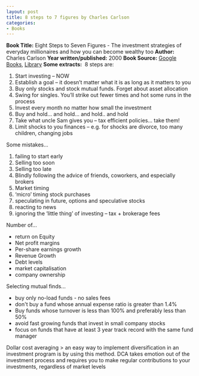 ```yaml
---
layout: post
title: 8 steps to 7 figures by Charles Carlson
categories:
- Books
---
```


**Book Title:** Eight Steps to Seven Figures - The investment strategies of everyday millionaires and how you can become wealthy too **Author:** Charles Carlson **Year written/published:** 2000 **Book Source:** [Google Books](http://books.google.com/books?id=lEMLAAAACAAJ&dq=eight+steps+to+seven+figures), [Library](http://vistaweb.nlb.gov.sg/cgi-bin/cw_cgi?fullRecord+13647+3002+9679972+2+15) **Some extracts:**  8 steps are:
1. Start investing – NOW
2. Establish a goal – it doesn’t matter what it is as long as it matters to you
3. Buy only stocks and stock mutual funds. Forget about asset allocation
4. Swing for singles. You’ll strike out fewer times and hot some runs in the process
5. Invest every month no matter how small the investment
6. Buy and hold… and hold… and hold.. and hold
7. Take what uncle Sam gives you – tax efficient policies… take them!
8. Limit shocks to you finances – e.g. for shocks are divorce, too many children, changing jobs

Some mistakes…
1. failing to start early
2. Selling too soon
3. Selling too late
4. Blindly following the advice of friends, coworkers, and especially brokers
5. Market timing
6. ‘micro’ timing stock purchases
7. speculating in future, options and speculative stocks
8. reacting to news
9. ignoring the ‘little thing’ of investing – tax + brokerage fees

Number of...
- return on Equity
- Net profit margins
- Per-share earnings growth
- Revenue Growth
- Debt levels
- market capitalisation
- company ownership

Selecting mutual finds...
- buy only no-load funds - no sales fees
- don't buy a fund whose annual expense ratio is greater than 1.4%
- Buy funds whose turnover is less than 100% and preferably less than 50%
- avoid fast growing funds that invest in small company stocks
- focus on funds that have at least 3 year track record with the same fund manager

Dollar cost averaging > an easy way to implement diversification in an investment program is by using this method. DCA takes emotion out of the investment process and requires you to make regular contributions to your investments, regardless of market levels
